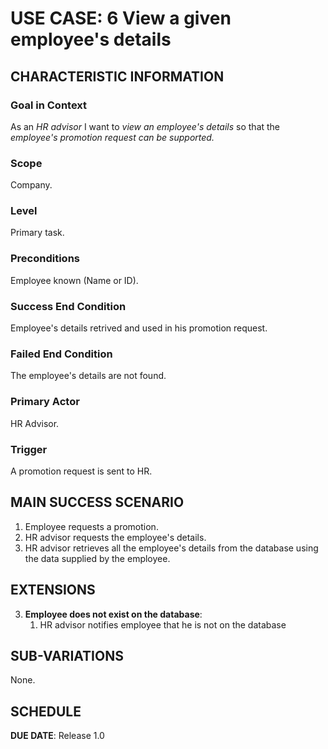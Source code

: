 # USE CASE: 6 View a given employee's details

## CHARACTERISTIC INFORMATION

### Goal in Context

As an *HR advisor* I want to *view an employee's details* so that the *employee's promotion request can be supported.*

### Scope

Company.

### Level

Primary task.

### Preconditions

Employee known (Name or ID).

### Success End Condition

Employee's details retrived and used in his promotion request.

### Failed End Condition

The employee's details are not found.

### Primary Actor

HR Advisor.

### Trigger

A promotion request is sent to HR.

## MAIN SUCCESS SCENARIO

1. Employee requests a promotion.
2. HR advisor requests the employee's details.
3. HR advisor retrieves all the employee's details from the database using the data supplied by the employee.

## EXTENSIONS

3. **Employee does not exist on the database**:
    1. HR advisor notifies employee that he is not on the database

## SUB-VARIATIONS

None.

## SCHEDULE

**DUE DATE**: Release 1.0
